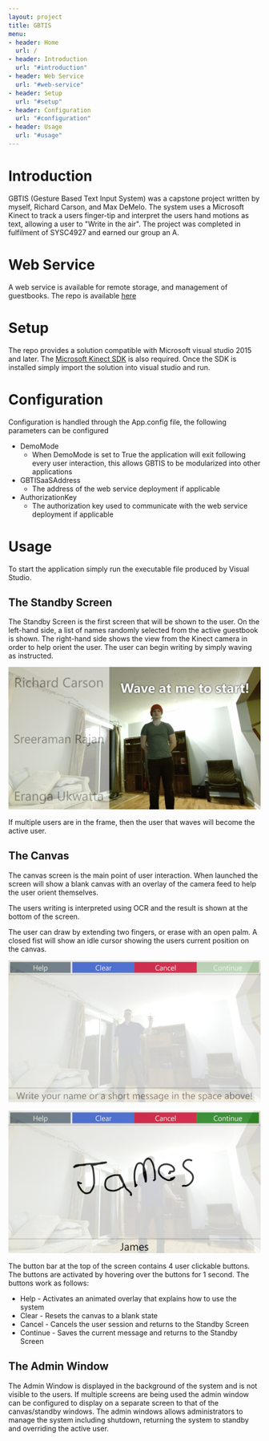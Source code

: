```yaml
---
layout: project
title: GBTIS
menu:
- header: Home
  url: /
- header: Introduction
  url: "#introduction"
- header: Web Service
  url: "#web-service"
- header: Setup
  url: "#setup"
- header: Configuration
  url: "#configuration"
- header: Usage
  url: "#usage"
---
```


# Introduction

GBTIS (Gesture Based Text Input System) was a capstone project written by myself, Richard Carson, and Max DeMelo.  The system uses a Microsoft Kinect to track
a users finger-tip and interpret the users hand motions as text, allowing a user to "Write in the air".  The project was completed in fulfilment of SYSC4927 and
earned our group an A. 

# Web Service
A web service is available for remote storage, and management of guestbooks.  The repo is available [here](https://github.com/adambatson/gbtisaas)

# Setup

The repo provides a solution compatible with Microsoft visual studio 2015 and later.  The [Microsoft Kinect SDK](https://developer.microsoft.com/en-us/windows/kinect)
is also required.  Once the SDK is installed simply import the solution into visual studio and run.  

# Configuration

Configuration is handled through the App.config file, the following parameters can be configured
* DemoMode 
    * When DemoMode is set to True the application will exit following every user interaction, this allows GBTIS to be modularized into other applications
* GBTISaaSAddress 
    * The address of the web service deployment if applicable
* AuthorizationKey 
    * The authorization key used to communicate with the web service deployment if applicable

# Usage

To start the application simply run the executable file produced by Visual Studio.

## The Standby Screen

The Standby Screen is the first screen that will be shown to the user.  On the left-hand side, a list of names randomly selected from the active guestbook is shown.
The right-hand side shows the view from the Kinect camera in order to help orient the user.  The user can begin writing by simply waving as instructed.  

![standby](/images/projects/gbtis/standby.png)

If multiple users are in the frame, then the user that waves will become the active user.

## The Canvas

The canvas screen is the main point of user interaction.  When launched the screen will show a blank canvas with an overlay of the camera feed to help the user orient themselves. 

The users writing is interpreted using OCR and the result is shown at the bottom of the screen.

The user can draw by extending two fingers, or erase with an open palm.  A closed fist will show an idle cursor showing the users current position on the canvas.

![idle_canvas](/images/projects/gbtis/Idle_Canvas.png)

![canvasshowingtext](/images/projects/gbtis/canvas_text.png)

The button bar at the top of the screen contains 4 user clickable buttons.  The buttons are activated by hovering over the buttons for 1 second.  The buttons work as follows:

* Help - Activates an animated overlay that explains how to use the system
* Clear - Resets the canvas to a blank state
* Cancel - Cancels the user session and returns to the Standby Screen
* Continue - Saves the current message and returns to the Standby Screen

## The Admin Window

The Admin Window is displayed in the background of the system and is not visible to the users.  If multiple screens are being used the admin window can be configured
to display on a separate screen to that of the canvas/standby windows.  The admin windows allows administrators to manage the system including shutdown, returning the system to standby and overriding the active user.